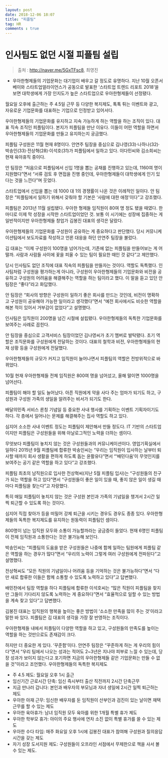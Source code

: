 ```yaml
---
layout: post
date: 2018-12-06 18:07
title: "피플팀"
tag: HR
comments : true
---
```


# 인사팀도 없던 시절 피플팀 설립

> 출처 :  http://naver.me/5GxTFsc8, 최영진

* 우아한형제들의 기업문화는 대기업이 배우고 갈 정도로 유명하다. 지난 10월 오픈서베이와 스타트업얼라이언스가 공동으로 발표한 ‘스타트업 트렌드 리포트 2018’을 보면 대학생에게 가장 인지도가 높은 스타트업으로 우아한형제들이 선정됐다.


월요일 오후에 출근하는 주 4.5일 근무 등 다양한 복지제도, 톡톡 튀는 이벤트와 광고, 자유로운 기업문화를 대표하는 기업으로 인정받고 있어서다.

우아한형제들의 기업문화를 유지하고 지속 가능하게 하는 역할을 하는 조직이 있다. 대표 직속 조직인 피플팀이다. 본지가 피플팀을 만난 이유다. 이들이 어떤 역할을 하면서 우아한형제들의 기업문화를 만들고 유지하는지 궁금했다.

피플팀 구성원은 11월 현재 8명이다. 안연주 팀장을 중심으로 김나영(33)·나하나(32)·박송인(33)·전상혁(28)·이석호(31)가 피플팀에서 일하고 있다. 이다민씨와 김소희씨는 현재 육아휴직 중이다.

안 팀장은 “처음으로 피플팀에서 신입 1명을 뽑는 공채를 진행하고 있는데, 1160여 명이 지원했다”면서 “서류 검토 후 면접을 진행 중인데, 우아한형제들이 대학생에게 인기 있다는 것을 느낀다”며 웃었다.

스타트업에서 신입을 뽑는 데 1000 대 1의 경쟁률이 나온 것은 이례적인 일이다. 안 팀장은 “피플팀에서 일하기 위해서 갖춰야 할 기본은 ‘사람에 대한 애정’이다”고 강조했다.

피플팀은 2013년 11월 설립됐다. 우아한 형제들 임직원이 80여 명 정도 됐을 때였다. 한마디로 이제 막 성장을 시작한 스타트업이었던 것. 보통 이 시기에는 성장에 집중하는 게 일반적이지만 우아한형제들 창업가 김봉진 대표의 생각은 달랐다.

우아한형제들의 기업문화를 구성원이 공유하는 게 중요하다고 판단했다. 당시 커뮤니케이션팀에서 보도자료를 작성하고 언론 대응을 하던 안연주 팀장을 불렀다.

김 대표는 “이제 구성원이 100명을 넘어가는데, 기존에 없는 피플팀을 만들어보는 게 어떨까. 사람과 사람들 사이에 꽃을 피울 수 있는 팀이 필요한 때인 것 같다”고 제안했다.

당시 인사팀도 없던 조직에 대표 직속의 피플팀을 만들자는 것이다. 역할도 독특했다. 인사팀처럼 구성원을 평가하는게 아니라, 구성원이 우아한형제들의 기업문화와 비전을 공유하고 구성원의 어려움을 해결해주는 역할을 하는 팀이라고 했다. 이 말을 듣고 있던 안 팀장은 “좋다”라고 화답했다.

안 팀장은 “회사의 방향은 구성원이 일하기 좋은 회사를 만드는 것인데, 비전이 명확하고 구성원이 공유해야 가능한 일이라고 생각했다”면서 “예전 회사에서도 비슷한 역할을 해본 적이 있어서 거부감이 없었다”고 설명했다.

인사팀은 임직원이 200명을 넘긴 시절에 설립됐다. 우아한형제들의 독특한 기업문화를 보여주는 사례로 꼽힌다.

안 팀장을 중심으로 고객서비스 팀장이었던 김나영씨가 초기 멤버로 발탁됐다. 초기 역할은 조직문화를 구성원에게 전달하는 것이다. 대표의 철학과 비전, 우아한형제들의 현재 상황 등을 구성원에게 전달했다.

우아한형제들의 규모가 커지고 임직원이 늘어나면서 피플팀의 역할은 전방위적으로 바뀌었다.

10월 현재 우아한형제들 전체 임직원은 800여 명을 넘어섰고, 올해 말이면 1000명을 넘어선다.

피플팀이 해야 할 일도 늘어났다. 아픈 직원에게 약을 사다 주는 엄마가 되기도 하고, 구성원과 구성원 가족의 생일을 알려주는 비서가 되기도 한다.

배달의민족 서비스 론칭 기념일 등 중요한 사내 행사를 기획하는 이벤트 기획자이기도 하다. 각 층에서 일어나는 문제를 해결해주는 집사 역할도 하고 있다.

심지어 소소한 사내 이벤트 정도는 피플팀이 제안해서 만들 정도다. IT 기반의 스타트업이지만 피플팀은 구성원들을 위해 아날로그적인 노력을 더하는 셈이다.

무엇보다 피플팀이 놓치지 않는 것은 구성원들과의 커뮤니케이션이다. 영업기획실에서 일하다 2015년 9월 피플팀에 합류한 박송인씨는 “우리는 임직원이 입사하는 날부터 퇴사할 때까지 회사 생활을 편하게 하도록 돕는 윤활유다”면서 “‘배민다움’이 무엇인지를 보여주는 공기 같은 역할을 하고 있다”고 강조했다.

피플팀 최초의 남직원으로 입사한 전상혁씨(지난 5월 피플팀 입사)는 “구성원들의 친구가 되는 역할을 하고 있다”면서 “구성원들이 좋은 일이 있을 때, 좋지 않은 일이 생길 때마다 피플팀을 찾는다”고 자랑했다.

특히 매일 피플팀이 놓치지 않는 것은 구성원 본인과 가족의 기념일을 챙겨서 2시간 일찍 퇴근할 수 있도록 하는 것이다.

심지어 직접 찾아가 등을 떠밀어 강제 퇴근을 시키는 경우도 경우도 종종 있다. 우아한형제들의 독특한 복지제도를 유지하는 원동력이 피플팀인 셈이다.

800명이 넘는 임직원 모두와 소통이 가능할까라는 궁금증이 들었다. 현재 6명인 피플팀이 전체 임직원과 소통한다는 것은 불가능해 보인다.

박송인씨는 “피플팀의 도움을 받은 구성원들은 나중에 함께 일하는 팀원에게 피플팀 같은 역할을 하는 경우가 많다”면서 “우리의 노력이 그렇게 여러 구성원에게 전파된다”고 설명했다.

전상혁씨도 “모든 직원의 기념일이나 어려움 등을 기억하는 것은 불가능하다”면서 “다만 새로 합류한 이들은 함께 소통할 수 있도록 노력하고 있다”고 답변했다.

배민찬에서 팀장 역할을 하다 피플팀에 합류한 이석호씨는 “많은 직원이 피플팀을 찾지만 그들이 기다리지 않도록 노력하는 게 중요하다”면서 “효율적으로 일할 수 있는 방법을 계속 찾고 있다”고 답변했다.

김봉진 대표는 임직원의 행복을 높이는 좋은 방법이 ‘소소한 만족을 많이 주는 것’이라고 말한 바 있다. 피플팀은 김 대표의 생각을 가장 잘 반영하는 조직이다.

우아한형제들 내에서 피플팀이 다양한 역할을 하고 있고, 구성원들의 만족도를 높이는 역할을 하는 것만으로도 존재감이 크다.

하지만 더 중요한 게 있다. ‘꾸준함’이다. 안연주 팀장은 “꾸준하게 하는 게 우리의 힘이다”면서 “우리 팀에서 나오는 성과는 적어도 2~3년은 지나야 피부로 느낄 수 있는데, 당장 성과가 보이지 않는다고 포기하면 지금의 우아한형제들 같은 기업문화는 만들 수 없을 것”이라고 조언했다.
우아한형제들의 독특한 복지제도

- 주 4.5 제도: 월요일 오후 1시 출근
- 임신기간 근로시간 단축: 임신 즉시부터 출산 직전까지 2시간 단축근무
- 지금 만나러 갑니다: 본인과 배우자의 부모님과 자녀 생일에 2시간 일찍 퇴근하는 제도
- 우아한 아재 근무: 임신한 배우자를 둔 임직원이 산부인과 검진이 있는 날이면 재택근무를 할 수 있는 제도
- 우아한 육아휴가: 남녀 임직원 모두 육아를 위한 1개월 특별 휴가 제도
- 우아한 학부모 휴가: 아이의 주요 행사에 연차 소진 없이 특별 휴가를 쓸 수 있는 제도
- 우아한 수다 타임: 매주 화요일 오후 1시에 김봉진 대표가 참여해 구성원과 질의응답 시간을 갖는 제도
- 자기 성장 도서지원 제도: 구성원들이 오프라인 서점에서 무제한으로 책을 사서 볼 수 있는 제도.
